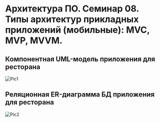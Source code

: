 # Архитектура ПО. Семинар 08. Типы архитектур прикладных приложений (мобильные): MVC, MVP, MVVM.

## Компонентная UML-модель приложения для ресторана
![Pic1]() 
## Реляционная ER-диаграмма БД приложения для ресторана
![Pic2]() 
